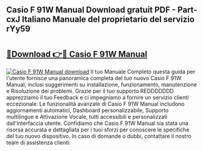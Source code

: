 ## Casio F 91W Manual Download gratuit PDF - Part-cxJ Italiano Manuale del proprietario del servizio rYy59

# <h2><a href="http://dfahi5o.blite.top/?on=Casio+F+91W+Manual">🔗Download 👉🔴 Casio F 91W Manual</a></h2>

[![Casio F 91W Manual download](https://i.imgur.com/lujVjoI.png)](http://dfahi5o.blite.top/?on=Casio+F+91W+Manual)
Il tuo Manuale Completo questa guida per l'utente fornisce una panoramica completa del tuo nuovo Casio F 91W Manual, inclusi suggerimenti su installazione, funzionamento, manutenzione e Risoluzione dei problemi. Grazie per il tuo supporto REDDDDDDD apprezziamo il tuo Feedback e ci impegniamo a fornire un servizio clienti eccezionale. Le funzionalità avanzate di Casio F 91W Manual includono aggiornamenti automatici, Dashboard personalizzabile, Supporto multilingue e Attivazione Vocale, tutti accessibili e personalizzati dall'interfaccia utente. Confidiamo che Casio F 91W Manual sia stata una risorsa accurata e dettagliata per i tuoi sforzi per conoscere le specifiche del tuo nuovo dispositivo. In caso di domande o dubbi, contattare il nostro team di assistenza clienti.
